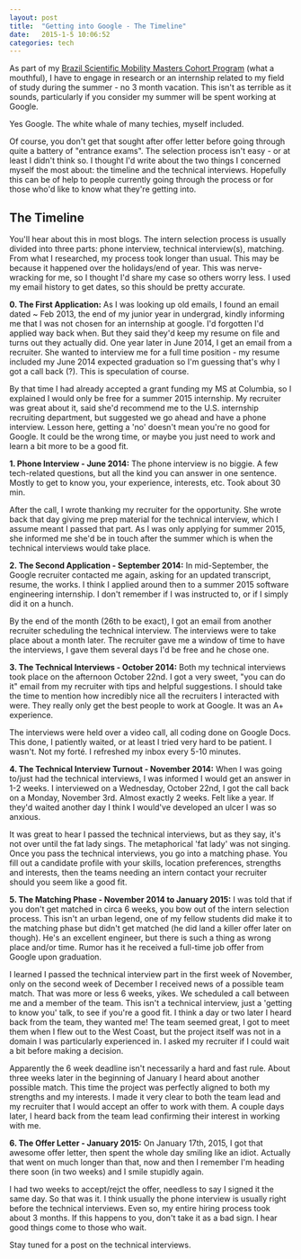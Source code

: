 ```yaml
---
layout: post
title:  "Getting into Google - The Timeline"
date:   2015-1-5 10:06:52
categories: tech
---
```


As part of my [Brazil Scientific Mobility Masters Cohort Program](http://www.iie.org/Programs/Brazil-Scientific-Mobility) (what a mouthful), I have to engage in research or an internship related to my field of study during the summer - no 3 month vacation. This isn't as terrible as it sounds, particularly if you consider my summer will be spent working at Google. 

Yes Google. The white whale of many techies, myself included. 

Of course, you don't get that sought after offer letter before going through quite a battery of "entrance exams". The selection process isn't easy - or at least I didn't think so. I thought I'd write about the two things I concerned myself the most about: the timeline and the technical interviews. Hopefully this can be of help to people currently going through the process or for those who'd like to know what they're getting into.

## The Timeline

You'll hear about this in most blogs. The intern selection process is usually divided into three parts: phone interview, technical interview(s), matching. From what I researched, my process took longer than usual. This may be because it happened over the holidays/end of year. This was nerve-wracking for me, so I thought I'd share my case so others worry less. I used my email history to get dates, so this should be pretty accurate.

**0. The First Application:** As I was looking up old emails, I found an email dated ~ Feb 2013, the end of my junior year in undergrad, kindly informing me that I was not chosen for an internship at google. I'd forgotten I'd applied way back when. But they said they'd keep my resume on file and turns out they actually did. One year later in June 2014, I get an email from a recruiter. She wanted to interview me for a full time position - my resume included my June 2014 expected graduation so I'm guessing that's why I got a call back (?). This is speculation of course.

By that time I had already accepted a grant funding my MS at Columbia, so I explained I would only be free for a summer 2015 internship. My recruiter was great about it, said she'd recommend me to the U.S. internship recruiting department, but suggested we go ahead and have a phone interview. Lesson here, getting a 'no' doesn't mean you're no good for Google. It could be the wrong time, or maybe you just need to work and learn a bit more to be a good fit. 

**1. Phone Interview - June 2014:** The phone interview is no biggie. A few tech-related questions, but all the kind you can answer in one sentence. Mostly to get to know you, your experience, interests, etc. Took about 30 min.

After the call, I wrote thanking my recruiter for the opportunity. She wrote back that day giving me prep material for the technical interview, which I assume meant I passed that part. As I was only applying for summer 2015, she informed me she'd be in touch after the summer which is when the technical interviews would take place.

**2. The Second Application - September 2014:** In mid-September, the Google recruiter contacted me again, asking for an updated transcript, resume, the works. I think I applied around then to a summer 2015 software engineering internship. I don't remember if I was instructed to, or if I simply did it on a hunch. 

By the end of the month (26th to be exact), I got an email from another recruiter scheduling the technical interview. The interviews were to take place about a month later. The recruiter gave me a window of time to have the interviews, I gave them several days I'd be free and he chose one.

**3. The Technical Interviews - October 2014:** Both my technical interviews took place on the afternoon October 22nd. I got a very sweet, "you can do it" email from my recruiter with tips and helpful suggestions. I should take the time to mention how incredibly nice all the recruiters I interacted with were. They really only get the best people to work at Google. It was an A+ experience.

The interviews were held over a video call, all coding done on Google Docs. This done, I patiently waited, or at least I tried very hard to be patient. I wasn't. Not my forté. I refreshed my inbox every 5-10 minutes.

**4. The Technical Interview Turnout - November 2014:** When I was going to/just had the technical interviews, I was informed I would get an answer in 1-2 weeks. I interviewed on a Wednesday, October 22nd, I got the call back on a Monday, November 3rd. Almost exactly 2 weeks. Felt like a year. If they'd waited another day I think I would've developed an ulcer I was so anxious.

It was great to hear I passed the technical interviews, but as they say, it's not over until the fat lady sings. The metaphorical 'fat lady' was not singing. Once you pass the technical interviews, you go into a matching phase. You fill out a candidate profile with your skills, location preferences, strengths and interests, then the teams needing an intern contact your recruiter should you seem like a good fit.

**5. The Matching Phase - November 2014 to January 2015:** I was told that if you don't get matched in circa 6 weeks, you bow out of the intern selection process. This isn't an urban legend, one of my fellow students did make it to the matching phase but didn't get matched (he did land a killer offer later on though). He's an excellent engineer, but there is such a thing as wrong place and/or time. Rumor has it he received a full-time job offer from Google upon graduation. 

I learned I passed the technical interview part in the first week of November, only on the second week of December I received news of a possible team match. That was more or less 6 weeks, yikes. We scheduled a call between me and a member of the team. This isn't a technical interview, just a 'getting to know you' talk, to see if you're a good fit. I think a day or two later I heard back from the team, they wanted me! The team seemed great, I got to meet them when I flew out to the West Coast, but the project itself was not in a domain I was particularly experienced in. I asked my recruiter if I could wait a bit before making a decision. 

Apparently the 6 week deadline isn't necessarily a hard and fast rule. About three weeks later in the beginning of January I heard about another possible match. This time the project was perfectly aligned to both my strengths and my interests. I made it very clear to both the team lead and my recruiter that I would accept an offer to work with them. A couple days later, I heard back from the team lead confirming their interest in working with me. 

**6. The Offer Letter - January 2015:** On January 17th, 2015, I got that awesome offer letter, then spent the whole day smiling like an idiot. Actually that went on much longer than that, now and then I remember I'm heading there soon (in two weeks) and I smile stupidly again. 

I had two weeks to accept/rejct the offer, needless to say I signed it the same day. So that was it. I think usually the phone interview is usually right before the technical interviews. Even so, my entire hiring process took about 3 months. If this happens to you, don't take it as a bad sign. I hear good things come to those who wait.

Stay tuned for a post on the technical interviews.






